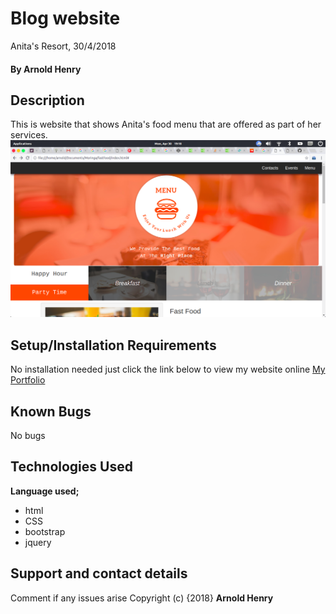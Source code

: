 # Blog website
Anita's Resort, 30/4/2018
#### By **Arnold Henry**
## Description
This is website that shows Anita's food menu that are offered as part of her services.
![Landing page photo](images/screenshotdesk.png)
## Setup/Installation Requirements
No installation needed just click the link below to view my website online
[My Portfolio](https://arnoldhenry.github.io/fastfood/)
## Known Bugs
No bugs
## Technologies Used
**Language used;**
* html
* CSS
* bootstrap
* jquery
## Support and contact details
Comment if any issues arise
Copyright (c) {2018} **Arnold Henry**
